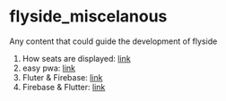 # flyside_miscelanous
Any content that could guide the development of flyside

1. How seats are displayed: [link](https://www.seatguru.com/airlines/Ryanair/Ryanair_Boeing_737-800.php)
2. easy pwa: [link](https://medium.com/dev-channel/learn-how-to-build-a-pwa-in-under-5-minutes-c860ad406ed)
3. Fluter & Firebase: [link](https://flutter.dev/docs/development/data-and-backend/firebase)
4. Firebase & Flutter: [link](https://firebase.google.com/docs/flutter/setup?platform=android)
